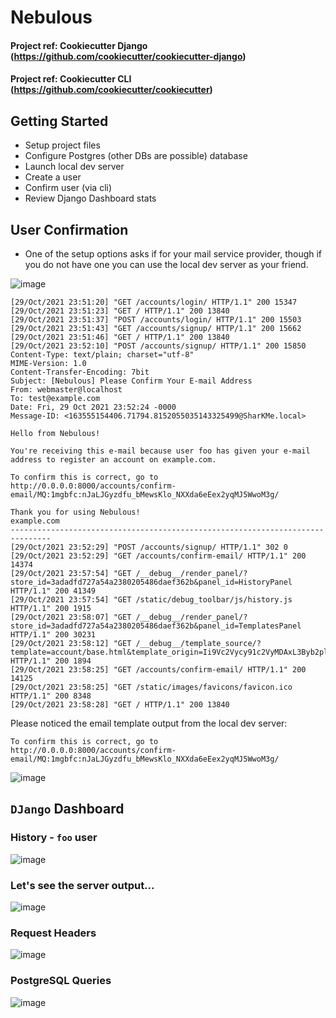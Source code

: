 # Nebulous

#### Project ref: Cookiecutter Django (https://github.com/cookiecutter/cookiecutter-django)
#### Project ref: Cookiecutter CLI (https://github.com/cookiecutter/cookiecutter)

## Getting Started

- Setup project files
- Configure Postgres (other DBs are possible) database
- Launch local dev server
- Create a user
- Confirm user (via cli)
- Review Django Dashboard stats



## User Confirmation

- One of the setup options asks if for your mail service provider, though if you do not have one you can use the local dev server as your friend.

![image](https://user-images.githubusercontent.com/10120600/139515827-18e4d369-beae-4b94-88bb-8fb03f6a7edf.png)

```
[29/Oct/2021 23:51:20] "GET /accounts/login/ HTTP/1.1" 200 15347
[29/Oct/2021 23:51:23] "GET / HTTP/1.1" 200 13840
[29/Oct/2021 23:51:37] "POST /accounts/login/ HTTP/1.1" 200 15503
[29/Oct/2021 23:51:43] "GET /accounts/signup/ HTTP/1.1" 200 15662
[29/Oct/2021 23:51:46] "GET / HTTP/1.1" 200 13840
[29/Oct/2021 23:52:10] "POST /accounts/signup/ HTTP/1.1" 200 15850
Content-Type: text/plain; charset="utf-8"
MIME-Version: 1.0
Content-Transfer-Encoding: 7bit
Subject: [Nebulous] Please Confirm Your E-mail Address
From: webmaster@localhost
To: test@example.com
Date: Fri, 29 Oct 2021 23:52:24 -0000
Message-ID: <163555154406.71794.8152055035143325499@SharKMe.local>

Hello from Nebulous!

You're receiving this e-mail because user foo has given your e-mail address to register an account on example.com.

To confirm this is correct, go to http://0.0.0.0:8000/accounts/confirm-email/MQ:1mgbfc:nJaLJGyzdfu_bMewsKlo_NXXda6eEex2yqMJ5WwoM3g/

Thank you for using Nebulous!
example.com
-------------------------------------------------------------------------------
[29/Oct/2021 23:52:29] "POST /accounts/signup/ HTTP/1.1" 302 0
[29/Oct/2021 23:52:29] "GET /accounts/confirm-email/ HTTP/1.1" 200 14374
[29/Oct/2021 23:57:54] "GET /__debug__/render_panel/?store_id=3adadfd727a54a2380205486daef362b&panel_id=HistoryPanel HTTP/1.1" 200 41349
[29/Oct/2021 23:57:54] "GET /static/debug_toolbar/js/history.js HTTP/1.1" 200 1915
[29/Oct/2021 23:58:07] "GET /__debug__/render_panel/?store_id=3adadfd727a54a2380205486daef362b&panel_id=TemplatesPanel HTTP/1.1" 200 30231
[29/Oct/2021 23:58:12] "GET /__debug__/template_source/?template=account/base.html&template_origin=Ii9Vc2Vycy91c2VyMDAxL3Byb2plY3RzL3NhbmRib3gvbmVidWxvdXMvbmVidWxvdXMvdGVtcGxhdGVzL2FjY291bnQvYmFzZS5odG1sIg:1mgbfh:U4ZvUHkoTSZXcdXjJcpacbuY4ijYv4Wj5VAsl0kC_88 HTTP/1.1" 200 1894
[29/Oct/2021 23:58:25] "GET /accounts/confirm-email/ HTTP/1.1" 200 14125
[29/Oct/2021 23:58:25] "GET /static/images/favicons/favicon.ico HTTP/1.1" 200 8348
[29/Oct/2021 23:58:28] "GET / HTTP/1.1" 200 13840
```

Please noticed the email template output from the local dev server:

```
To confirm this is correct, go to http://0.0.0.0:8000/accounts/confirm-email/MQ:1mgbfc:nJaLJGyzdfu_bMewsKlo_NXXda6eEex2yqMJ5WwoM3g/
```

![image](https://user-images.githubusercontent.com/10120600/139515873-cb948bc2-291f-411c-93b2-e904a6e26501.png)

## `DJango` Dashboard

### History - `foo` user
![image](https://user-images.githubusercontent.com/10120600/139516034-c3a4b112-d0ca-40e3-b5d5-da5bc16b5a95.png)

### Let's see the server output...

![image](https://user-images.githubusercontent.com/10120600/139516077-d1c4d62f-53bc-4255-b8db-b20e7f5fb019.png)

### Request Headers

![image](https://user-images.githubusercontent.com/10120600/139550094-cc269307-8941-4d06-92cc-bb755b6556c5.png)

### PostgreSQL Queries

![image](https://user-images.githubusercontent.com/10120600/139551549-cc426de5-e32e-4c5a-bc02-7df28154e476.png)

